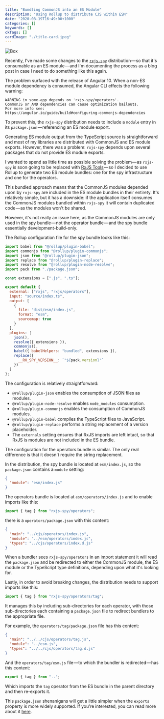 ```yaml
---
title: "Bundling CommonJS into an ES Module"
description: "Using Rollup to distribute CJS within ESM"
date: "2020-08-19T16:49:00+1000"
categories: []
keywords: []
ckTags: []
cardImage: "./title-card.jpeg"
---
```


![Box](title.jpeg "Photo by Kelli McClintock on Unsplash")

Recently, I've made some changes to the [`rxjs-spy`](https://github.com/cartant/rxjs-spy) distribution — so that it's consumable as an ES module — and I'm documenting the process as a blog post in case I need to do something like this again.

The problem surfaced with the release of Angular 10. When a non-ES module dependency is consumed, the Angular CLI effects the following warning:

```text
WARNING in some-app depends on 'rxjs-spy/operators'.
CommonJS or AMD dependencies can cause optimization bailouts.
For more info see:
https://angular.io/guide/build#configuring-commonjs-dependencies
```

To prevent this, the `rxjs-spy` distribution needs to include a `module` entry in its `package.json` — referencing an ES module export.

Generating ES module output from the TypeScript source is straightforward and most of my libraries are distributed with CommonJS and ES module exports. However, there was a problem: `rxjs-spy` depends upon several packages that do not provide ES module exports.

I wanted to spend as little time as possible solving the problem — as `rxjs-spy` is soon going to be replaced with [RxJS Tools](https://rxjs.tools) — so I decided to use Rollup to generate two ES module bundles: one for the spy infrastructure and one for the operators.

This bundled approach means that the CommonJS modules depended upon by `rxjs-spy` are included in the ES module bundles in their entirety. It's relatively simple, but it has a downside: if the application itself consumes the CommonJS modules bundled within `rxjs-spy` it will contain duplicated code — as the modules won't be shared.

However, it's not really an issue here, as the CommonJS modules are only used in the spy bundle — not the operator bundle — and the spy bundle essentially development-build-only.

The Rollup configuration file for the spy bundle looks like this:

```js
import babel from "@rollup/plugin-babel";
import commonjs from "@rollup/plugin-commonjs";
import json from "@rollup/plugin-json";
import replace from "@rollup/plugin-replace";
import resolve from "@rollup/plugin-node-resolve";
import pack from "./package.json";

const extensions = [".js", ".ts"];

export default {
  external: ["rxjs", "rxjs/operators"],
  input: "source/index.ts",
  output: [
    {
      file: "dist/esm/index.js",
      format: "esm",
      sourcemap: true
    }
  ],
  plugins: [
    json(),
    resolve({ extensions }),
    commonjs(),
    babel({ babelHelpers: "bundled", extensions }),
    replace({
      __RX_SPY_VERSION__: `"${pack.version}"`
    })
  ]
};
```

The configuration is relatively straightforward:

- `@rollup/plugin-json` enables the consumption of JSON files as modules.
- `@rollup/plugin-node-resolve` enables `node_modules` consumption.
- `@rollup/plugin-commonjs` enables the consumption of CommonJS modules.
- `@rollup/plugin-babel` compiles the TypeScript files to JavaScript.
- `@rollup/plugin-replace` performs a string replacement of a version placeholder.
- The `externals` setting ensures that RxJS imports are left intact, so that RxJS is modules are not included in the ES bundle.

The configuration for the operators bundle is similar. The only real difference is that it doesn't require the string replacement.

In the distribution, the spy bundle is located at `esm/index.js`, so the `package.json` contains a `module` setting:

```json
{
  "module": "esm/index.js"
}
```

The operators bundle is located at `esm/operators/index.js` and to enable imports like this:

```ts
import { tag } from "rxjs-spy/operators";
```

there is a `operators/package.json` with this content:

```json
{
  "main": "../cjs/operators/index.js",
  "module": "../esm/operators/index.js",
  "types": "../cjs/operators/index.d.js"
}
```

When a bundler sees `rxjs-spy/operators` in an import statement it will read the `package.json` and be redirected to either the CommonJS module, the ES module or the TypeScript type definitions, depending upon what it's looking for.

Lastly, in order to avoid breaking changes, the distribution needs to support imports like this:

```ts
import { tag } from "rxjs-spy/operators/tag";
```

It manages this by including sub-directories for each operator, with those sub-directories each containing a `package.json` file to redirect bundlers to the appropriate file.

For example, the `operators/tag/package.json` file has this content:

```json
{
  "main": "../../cjs/operators/tag.js",
  "module": "../esm.js",
  "types": "../../cjs/operators/tag.d.js"
}
```

And the `operators/tag/esm.js` file — to which the bundler is redirected — has this content:

```js
export { tag } from "..";
```

Which imports the `tag` operator from the ES bundle in the parent directory and then re-exports it.

This `package.json` shenanigans will get a little simpler when the `exports` property is more widely supported. If you're interested, you can read more about it [here](https://nodejs.org/api/esm.html#esm_package_entry_points).

